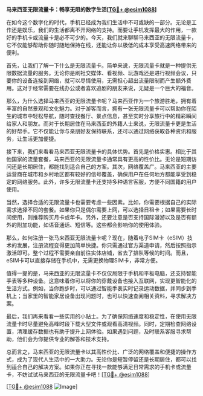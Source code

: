 **马来西亚无限流量卡：畅享无阻的数字生活[[TG💪+ @esim1088](https://t.me/s/esim1088)]**

在如今这个数字化的时代，手机已经成为我们生活中不可或缺的一部分。无论是工作还是娱乐，我们的生活都离不开网络的支持。而要让手机发挥最大的作用，一款好的手机卡或流量卡是必不可少的。今天，我们就来聊聊马来西亚的无限流量卡，它不仅能够帮助你随时随地保持在线，还能让你以极低的成本享受高速网络带来的便利。

首先，让我们了解一下什么是无限流量卡。简单来说，无限流量卡就是一种提供无限数据流量的服务。无论你是刷社交媒体、看视频、玩游戏还是进行视频会议，只要你的设备连接到网络，就可以尽情使用，无需担心超出流量限制而产生额外费用。这对于经常需要在线办公或者喜欢追剧的朋友来说，无疑是一个巨大的福音。

那么，为什么选择马来西亚的无限流量卡呢？马来西亚作为一个旅游胜地，拥有着丰富的自然景观和文化魅力。对于游客而言，拥有一张无限流量卡可以帮助你在陌生的城市中轻松导航，随时查找餐厅、景点信息，甚至实时分享旅行中的精彩瞬间给家人和朋友。而对于长期居住在马来西亚的外籍人士来说，无限流量卡更是生活的好帮手。它不仅能让你与亲朋好友保持联系，还可以通过网络获取各种资讯和服务，让生活更加便捷。

接下来，我们来看看马来西亚无限流量卡的具体优势。首先是价格实惠。相比于其他国家的流量套餐，马来西亚的无限流量卡通常具有更高的性价比。无论是短期访问还是长期居住，都能找到适合自己的方案。其次，网络覆盖广。马来西亚的主要运营商在城市和乡村地区都有较好的信号覆盖，确保用户在任何地方都能享受到稳定的网络服务。此外，许多无限流量卡还支持多种语言客服，方便不同国籍的用户使用。

当然，选择合适的无限流量卡也需要考虑一些因素。比如，你需要根据自己的实际需求选择不同的套餐。如果你只是偶尔需要上网，可以选择日租卡；如果需要长时间使用，则推荐购买月卡或年卡。另外，还要注意是否支持国际漫游以及是否有额外的附加功能，如语音通话、短信等。这些都会影响你的使用体验。

那么，如何注册一张马来西亚无限流量卡呢？现在，随着电子SIM卡（eSIM）技术的发展，注册流程变得更加简单快捷。你只需通过官方渠道申请，然后按照指示激活即可。整个过程不需要亲自前往实体店铺，省去了排队等候的时间。而且，eSIM卡可以直接存储在手机中，无需更换物理SIM卡，非常方便。

值得一提的是，马来西亚的无限流量卡不仅仅局限于手机和平板电脑，还支持智能手表等多种设备。这意味着你可以将你的穿戴设备也接入互联网，实现更智能化的生活方式。例如，当你跑步时，可以通过智能手表实时记录运动数据，并同步到手机上；当家里的智能家居设备出现问题时，也可以快速查阅相关资料，寻求解决方案。

最后，我们再来看看一些实用的小贴士。为了确保网络速度和稳定性，在使用无限流量卡时尽量避免高峰时段下载大型文件或观看高清视频。同时，定期检查网络设置，清理缓存数据也有助于提升上网体验。如果遇到问题，及时联系客服寻求帮助，他们会为你提供专业的解答和技术支持。

总而言之，马来西亚的无限流量卡以其高性价比、广泛的网络覆盖和便捷的操作方式，成为了现代人生活中的一大助力。无论你是短暂停留还是长期居住，都可以找到适合自己的解决方案。如果你正在寻找一款能够满足日常需求的手机卡或流量卡，不妨试试马来西亚的无限流量卡吧！[[TG💪+ @esim1088](https://t.me/s/esim1088)]

[[TG💪+ @esim1088](https://t.me/s/esim1088) ![Image](https://i.postimg.cc/4NQfJmqS/Snipaste-2025-05-13-00-14-12.png)]